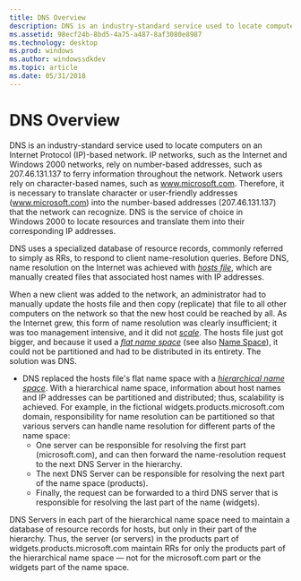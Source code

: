 ```yaml
---
title: DNS Overview
description: DNS is an industry-standard service used to locate computers on an Internet Protocol (IP)-based network.
ms.assetid: 98ecf24b-8bd5-4a75-a487-8af3080e8987
ms.technology: desktop
ms.prod: windows
ms.author: windowssdkdev
ms.topic: article
ms.date: 05/31/2018
---
```


# DNS Overview

DNS is an industry-standard service used to locate computers on an Internet Protocol (IP)-based network. IP networks, such as the Internet and Windows 2000 networks, rely on number-based addresses, such as 207.46.131.137 to ferry information throughout the network. Network users rely on character-based names, such as www.microsoft.com. Therefore, it is necessary to translate character or user-friendly addresses (www.microsoft.com) into the number-based addresses (207.46.131.137) that the network can recognize. DNS is the service of choice in Windows 2000 to locate resources and translate them into their corresponding IP addresses.

DNS uses a specialized database of resource records, commonly referred to simply as RRs, to respond to client name-resolution queries. Before DNS, name resolution on the Internet was achieved with [*hosts file*](h-gly.md#-dns-hosts-file-gly), which are manually created files that associated host names with IP addresses.

When a new client was added to the network, an administrator had to manually update the hosts file and then copy (replicate) that file to all other computers on the network so that the new host could be reached by all. As the Internet grew, this form of name resolution was clearly insufficient; it was too management intensive, and it did not [*scale*](s-gly.md#-dns-scale-gly). The hosts file just got bigger, and because it used a [*flat name space*](f-gly.md#-dns-flat-name-space-gly) (see also [Name Space](name-space.md)), it could not be partitioned and had to be distributed in its entirety. The solution was DNS.

-   DNS replaced the hosts file's flat name space with a [*hierarchical name space*](h-gly.md#-dns-hierarchical-name-space-gly). With a hierarchical name space, information about host names and IP addresses can be partitioned and distributed; thus, scalability is achieved. For example, in the fictional widgets.products.microsoft.com domain, responsibility for name resolution can be partitioned so that various servers can handle name resolution for different parts of the name space:
    -   One server can be responsible for resolving the first part (microsoft.com), and can then forward the name-resolution request to the next DNS Server in the hierarchy.
    -   The next DNS Server can be responsible for resolving the next part of the name space (products).
    -   Finally, the request can be forwarded to a third DNS server that is responsible for resolving the last part of the name (widgets).

DNS Servers in each part of the hierarchical name space need to maintain a database of resource records for hosts, but only in their part of the hierarchy. Thus, the server (or servers) in the products part of widgets.products.microsoft.com maintain RRs for only the products part of the hierarchical name space — not for the microsoft.com part or the widgets part of the name space.

 

 




